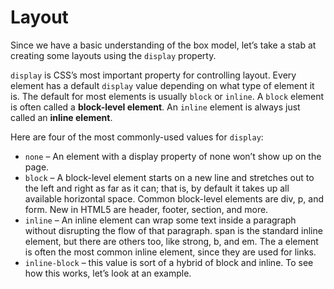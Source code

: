 # Layout

Since we have a basic understanding of the box model, let’s take a stab at creating some layouts using the `display` property.

`display` is CSS’s most important property for controlling layout. Every element has a default `display` value depending on what type of element it is. The default for most elements is usually `block` or `inline`. A `block` element is often called a **block-level element**. An `inline` element is always just called an **inline element**.

Here are four of the most commonly-used values for `display`:

- `none` – An element with a display property of none won’t show up on the page.
- `block` – A block-level element starts on a new line and stretches out to the left and right as far as it can; that is, by default it takes up all available horizontal space. Common block-level elements are div, p, and form. New in HTML5 are header, footer, section, and more.
- `inline` – An inline element can wrap some text inside a paragraph without disrupting the flow of that paragraph. span is the standard inline element, but there are others too, like strong, b, and em. The a element is often the most common inline element, since they are used for links.
- `inline-block` – this value is sort of a hybrid of block and inline. To see how this works, let’s look at an example.